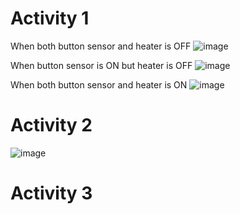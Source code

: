# Activity 1
When both button sensor and heater is OFF
![image](https://user-images.githubusercontent.com/80700297/116564416-95ac2080-a922-11eb-8cd4-a2e653cd65e1.PNG)

When button sensor is ON but heater is  OFF
![image](https://user-images.githubusercontent.com/80700297/116564905-ffc4c580-a922-11eb-8f2c-f3ad36ba381b.PNG)

When both button sensor and heater is ON
![image](https://user-images.githubusercontent.com/80700297/116562235-9d6ac580-a920-11eb-9cbf-b751d90e7219.PNG)

# Activity 2
![image](https://user-images.githubusercontent.com/80700297/116661322-e3239e80-a9b1-11eb-8ad6-03b3637d409b.PNG)

# Activity 3



